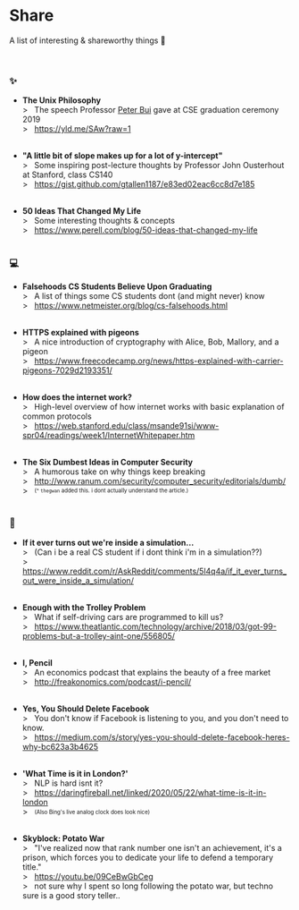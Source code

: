 # Share
A list of interesting & shareworthy things 🍧

<br>

### ✨
* **The Unix Philosophy**    
\> &nbsp; The speech Professor [Peter Bui](https://www3.nd.edu/~pbui/) gave at CSE graduation ceremony 2019      
\> &nbsp; https://yld.me/SAw?raw=1    
&nbsp;

* **"A little bit of slope makes up for a lot of y-intercept"**     
\> &nbsp; Some inspiring post-lecture thoughts by Professor John Ousterhout at Stanford, class CS140    
\> &nbsp; https://gist.github.com/gtallen1187/e83ed02eac6cc8d7e185    
&nbsp;

* **50 Ideas That Changed My Life**     
\> &nbsp; Some interesting thoughts & concepts    
\> &nbsp; https://www.perell.com/blog/50-ideas-that-changed-my-life    
&nbsp;

### 💻
* **Falsehoods CS Students Believe Upon Graduating**    
\> &nbsp; A list of things some CS students dont (and might never) know    
\> &nbsp; https://www.netmeister.org/blog/cs-falsehoods.html    
&nbsp;

* **HTTPS explained with pigeons**    
\> &nbsp; A nice introduction of cryptography with Alice, Bob, Mallory, and a pigeon    
\> &nbsp; https://www.freecodecamp.org/news/https-explained-with-carrier-pigeons-7029d2193351/    
&nbsp; 

* **How does the internet work?**    
\> &nbsp; High-level overview of how internet works with basic explanation of common protocols    
\> &nbsp; https://web.stanford.edu/class/msande91si/www-spr04/readings/week1/InternetWhitepaper.htm     
&nbsp; 

* **The Six Dumbest Ideas in Computer Security**           
\> &nbsp; A humorous take on why things keep breaking  
\> &nbsp; http://www.ranum.com/security/computer_security/editorials/dumb/   
\> &nbsp; <sub><sup>(^ `thegwan` added this. i dont actually understand the article.)</sup></sub>    
&nbsp;

### 💭
* **If it ever turns out we're inside a simulation...**    
\> &nbsp; (Can i be a real CS student if i dont think i'm in a simulation??)      
\> &nbsp; https://www.reddit.com/r/AskReddit/comments/5l4q4a/if_it_ever_turns_out_were_inside_a_simulation/    
&nbsp;

* **Enough with the Trolley Problem**    
\> &nbsp; What if self-driving cars are programmed to kill us?    
\> &nbsp; https://www.theatlantic.com/technology/archive/2018/03/got-99-problems-but-a-trolley-aint-one/556805/     
&nbsp;

* **I, Pencil**    
\> &nbsp; An economics podcast that explains the beauty of a free market    
\> &nbsp; http://freakonomics.com/podcast/i-pencil/    
&nbsp; 

* **Yes, You Should Delete Facebook**      
\> &nbsp; You don't know if Facebook is listening to you, and you don't need to know.      
\> &nbsp; https://medium.com/s/story/yes-you-should-delete-facebook-heres-why-bc623a3b4625    
&nbsp;

* **'What Time is it in London?'**      
\> &nbsp; NLP is hard isnt it?    
\> &nbsp; https://daringfireball.net/linked/2020/05/22/what-time-is-it-in-london    
\> &nbsp; <sub><sup>(Also Bing's live analog clock does look nice)</sup></sub>      
&nbsp;

* **Skyblock: Potato War**      
\> &nbsp; "I've realized now that rank number one isn't an achievement, it's a prison, which forces you to dedicate your life to defend a temporary title."      
\> &nbsp; https://youtu.be/09CeBwGbCeg    
\> &nbsp; not sure why I spent so long following the potato war, but techno sure is a good story teller..    
&nbsp;
